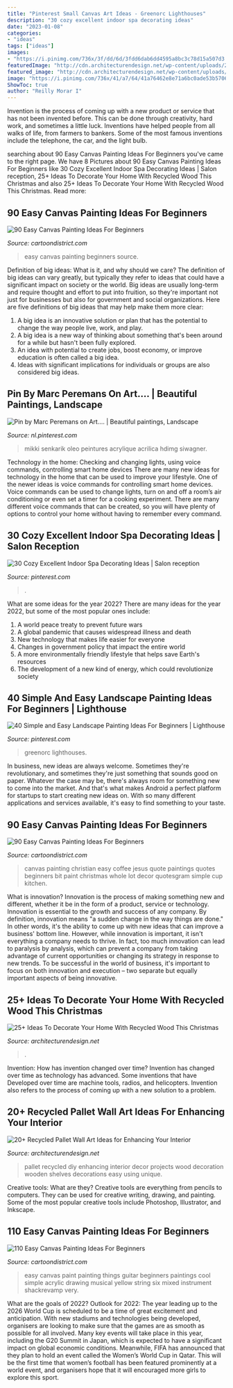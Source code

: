 ```yaml
---
title: "Pinterest Small Canvas Art Ideas - Greenorc Lighthouses"
description: "30 cozy excellent indoor spa decorating ideas"
date: "2023-01-08"
categories:
- "ideas"
tags: ["ideas"]
images:
- "https://i.pinimg.com/736x/3f/dd/6d/3fdd6dab6dd4595a8bc3c78d15a507d3.jpg"
featuredImage: "http://cdn.architecturendesign.net/wp-content/uploads/2015/06/AD-Pallet-Wall-Art-3.jpg"
featured_image: "http://cdn.architecturendesign.net/wp-content/uploads/2015/06/AD-Pallet-Wall-Art-3.jpg"
image: "https://i.pinimg.com/736x/41/a7/64/41a76462e8e71a6bc0ade53b570663f6.jpg"
ShowToc: true
author: "Reilly Morar I"
---
```



Invention is the process of coming up with a new product or service that has not been invented before. This can be done through creativity, hard work, and sometimes a little luck. Inventions have helped people from all walks of life, from farmers to bankers. Some of the most famous inventions include the telephone, the car, and the light bulb.

	

		
searching about 90 Easy Canvas Painting Ideas For Beginners you've came to the right page. We have 8 Pictures about 90 Easy Canvas Painting Ideas For Beginners like 30 Cozy Excellent Indoor Spa Decorating Ideas | Salon reception, 25+ Ideas To Decorate Your Home With Recycled Wood This Christmas and also 25+ Ideas To Decorate Your Home With Recycled Wood This Christmas. Read more:
		
    
## 90 Easy Canvas Painting Ideas For Beginners

<img loading=lazy src="http://www.cartoondistrict.com/wp-content/uploads/2017/06/Easy-Canvas-Painting-Ideas-For-Beginners11-1.jpg" onerror="this.onerror=null;this.src='https://tse4.mm.bing.net/th?id=OIP.NwC7gf8JImQJouFas_nQawHaNJ&amp;pid=15.1';" alt="90 Easy Canvas Painting Ideas For Beginners">

_Source: cartoondistrict.com_

>easy canvas painting beginners source. 

	

Definition of big ideas: What is it, and why should we care?
The definition of big ideas can vary greatly, but typically they refer to ideas that could have a significant impact on society or the world. Big ideas are usually long-term and require thought and effort to put into fruition, so they're important not just for businesses but also for government and social organizations. Here are five definitions of big ideas that may help make them more clear:
1) A big idea is an innovative solution or plan that has the potential to change the way people live, work, and play.
2) A big idea is a new way of thinking about something that's been around for a while but hasn't been fully explored.
3) An idea with potential to create jobs, boost economy, or improve education is often called a big idea. 
4) Ideas with significant implications for individuals or groups are also considered big ideas.

    
## Pin By Marc Peremans On Art.... | Beautiful Paintings, Landscape

<img loading=lazy src="https://i.pinimg.com/736x/a4/56/d6/a456d63e99ca00f7f44b24283f506272.jpg" onerror="this.onerror=null;this.src='https://tse1.mm.bing.net/th?id=OIP.T9qqE14qYltJAwz7cbh1mgHaKN&amp;pid=15.1';" alt="Pin by Marc Peremans on Art.... | Beautiful paintings, Landscape">

_Source: nl.pinterest.com_

>mikki senkarik oleo peintures acrylique acrilica hdimg siwagner. 

	

Technology in the home: Checking and changing lights, using voice commands, controlling smart home devices
There are many new ideas for technology in the home that can be used to improve your lifestyle. One of the newer ideas is voice commands for controlling smart home devices. Voice commands can be used to change lights, turn on and off a room’s air conditioning or even set a timer for a cooking experiment. There are many different voice commands that can be created, so you will have plenty of options to control your home without having to remember every command.

    
## 30 Cozy Excellent Indoor Spa Decorating Ideas | Salon Reception

<img loading=lazy src="https://i.pinimg.com/736x/3f/dd/6d/3fdd6dab6dd4595a8bc3c78d15a507d3.jpg" onerror="this.onerror=null;this.src='https://tse1.mm.bing.net/th?id=OIP.qeLX8pghsFbtmhHeZWtuwAHaJ3&amp;pid=15.1';" alt="30 Cozy Excellent Indoor Spa Decorating Ideas | Salon reception">

_Source: pinterest.com_

>. 

	

What are some ideas for the year 2022?
There are many ideas for the year 2022, but some of the most popular ones include: 
1. A world peace treaty to prevent future wars 
2. A global pandemic that causes widespread illness and death 
3. New technology that makes life easier for everyone 
4. Changes in government policy that impact the entire world 
5. A more environmentally friendly lifestyle that helps save Earth's resources 
6. The development of a new kind of energy, which could revolutionize society 

    
## 40 Simple And Easy Landscape Painting Ideas For Beginners | Lighthouse

<img loading=lazy src="https://i.pinimg.com/736x/41/a7/64/41a76462e8e71a6bc0ade53b570663f6.jpg" onerror="this.onerror=null;this.src='https://tse4.mm.bing.net/th?id=OIP.rh3QjvddlhfKKDvgs2naTAHaK1&amp;pid=15.1';" alt="40 Simple and Easy Landscape Painting Ideas For Beginners | Lighthouse">

_Source: pinterest.com_

>greenorc lighthouses. 

	

In business, new ideas are always welcome. Sometimes they're revolutionary, and sometimes they're just something that sounds good on paper. Whatever the case may be, there's always room for something new to come into the market. And that's what makes Android a perfect platform for startups to start creating new ideas on. With so many different applications and services available, it's easy to find something to your taste.

    
## 90 Easy Canvas Painting Ideas For Beginners

<img loading=lazy src="http://www.cartoondistrict.com/wp-content/uploads/2017/06/Easy-Canvas-Painting-Ideas-For-Beginners18-1.jpg" onerror="this.onerror=null;this.src='https://tse4.mm.bing.net/th?id=OIP.Yiii7_mrYuz84EwP6aw7jwHaJ4&amp;pid=15.1';" alt="90 Easy Canvas Painting Ideas For Beginners">

_Source: cartoondistrict.com_

>canvas painting christian easy coffee jesus quote paintings quotes beginners bit paint christmas whole lot decor quotesgram simple cup kitchen. 

	

What is innovation?
Innovation is the process of making something new and different, whether it be in the form of a product, service or technology. Innovation is essential to the growth and success of any company. By definition, innovation means "a sudden change in the way things are done." In other words, it's the ability to come up with new ideas that can improve a business' bottom line.
However, while innovation is important, it isn't everything a company needs to thrive. In fact, too much innovation can lead to paralysis by analysis, which can prevent a company from taking advantage of current opportunities or changing its strategy in response to new trends. To be successful in the world of business, it's important to focus on both innovation and execution – two separate but equally important aspects of being innovative.

    
## 25+ Ideas To Decorate Your Home With Recycled Wood This Christmas

<img loading=lazy src="https://cdn.architecturendesign.net/wp-content/uploads/2015/12/AD-Ideas-To-Decorate-Your-Home-With-Recycled-Wood-This-02.jpg" onerror="this.onerror=null;this.src='https://tse3.mm.bing.net/th?id=OIP.oRYbCq6wh6aS-Dx9hv2pIQHaJ4&amp;pid=15.1';" alt="25+ Ideas To Decorate Your Home With Recycled Wood This Christmas">

_Source: architecturendesign.net_

>. 

	

Invention: How has invention changed over time?
Invention has changed over time as technology has advanced. Some inventions that have Developed over time are machine tools, radios, and helicopters. Invention also refers to the process of coming up with a new solution to a problem.

    
## 20+ Recycled Pallet Wall Art Ideas For Enhancing Your Interior

<img loading=lazy src="http://cdn.architecturendesign.net/wp-content/uploads/2015/06/AD-Pallet-Wall-Art-3.jpg" onerror="this.onerror=null;this.src='https://tse3.mm.bing.net/th?id=OIP.aqv6cNnEDFre0O4e9gOsKwHaMZ&amp;pid=15.1';" alt="20+ Recycled Pallet Wall Art Ideas for Enhancing Your Interior">

_Source: architecturendesign.net_

>pallet recycled diy enhancing interior decor projects wood decoration wooden shelves decorations easy using unique. 

	

Creative tools: What are they?
Creative tools are everything from pencils to computers. They can be used for creative writing, drawing, and painting. Some of the most popular creative tools include Photoshop, Illustrator, and Inkscape.

    
## 110 Easy Canvas Painting Ideas For Beginners

<img loading=lazy src="http://www.cartoondistrict.com/wp-content/uploads/2017/06/Easy-Canvas-Painting-Ideas-For-Beginners29.jpg" onerror="this.onerror=null;this.src='https://tse4.mm.bing.net/th?id=OIP.QMaIBVW1rbOY_X0HlxaspgHaLb&amp;pid=15.1';" alt="110 Easy Canvas Painting Ideas For Beginners">

_Source: cartoondistrict.com_

>easy canvas paint painting things guitar beginners paintings cool simple acrylic drawing musical yellow string six mixed instrument shackrevamp very. 

	

What are the goals of 2022?
Outlook for 2022: The year leading up to the 2026 World Cup is scheduled to be a time of great excitement and anticipation. With new stadiums and technologies being developed, organisers are looking to make sure that the games are as smooth as possible for all involved. Many key events will take place in this year, including the G20 Summit in Japan, which is expected to have a significant impact on global economic conditions. Meanwhile, FIFA has announced that they plan to hold an event called the Women’s World Cup in Qatar. This will be the first time that women’s football has been featured prominently at a world event, and organisers hope that it will encouraged more girls to explore this sport.

